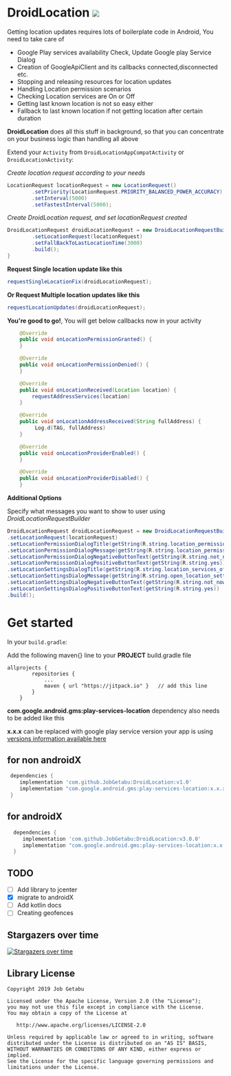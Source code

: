 # DroidLocation  [![](https://jitpack.io/v/JobGetabu/DroidLocation.svg)](https://jitpack.io/#JobGetabu/DroidLocation)

Getting location updates requires lots of boilerplate code in Android, You need to take care of
- Google Play services availability Check, Update Google play Service Dialog
- Creation of GoogleApiClient and its callbacks connected,disconnected etc.
- Stopping and releasing resources for location updates
- Handling Location permission scenarios
- Checking Location services are On or Off
- Getting last known location is not so easy either
- Fallback to last known location if not getting location after certain duration

**DroidLocation** does all this stuff in background, so that you can concentrate on your business logic than handling all above

Extend your `Activity` from `DroidLocationAppCompatActivity` or `DroidLocationActivity`:

*Create location request according to your needs*

```java
LocationRequest locationRequest = new LocationRequest()
        .setPriority(LocationRequest.PRIORITY_BALANCED_POWER_ACCURACY)
        .setInterval(5000)
        .setFastestInterval(5000);
```                        
*Create DroidLocation request, and set locationRequest created*
```java
DroidLocationRequest droidLocationRequest = new DroidLocationRequestBuilder()
        .setLocationRequest(locationRequest)
        .setFallBackToLastLocationTime(3000)
        .build();
}
```
**Request Single location update like this**
```java
requestSingleLocationFix(droidLocationRequest);
```
**Or Request Multiple location updates like this**
```java
requestLocationUpdates(droidLocationRequest);
```

**You're good to go!**, You will get below callbacks now in your activity

```java
    @Override
    public void onLocationPermissionGranted() {
    }

    @Override
    public void onLocationPermissionDenied() {
    }

    @Override
    public void onLocationReceived(Location location) {
        requestAddressServices(location)
    }

    @Override
    public void onLocationAddressReceived(String fullAddress) {
         Log.d(TAG, fullAddress)
    }

    @Override
    public void onLocationProviderEnabled() {
    }

    @Override
    public void onLocationProviderDisabled() {
    }
```

**Additional Options**

Specify what messages you want to show to user using *DroidLocationRequestBuilder*
```java
DroidLocationRequest droidLocationRequest = new DroidLocationRequestBuilder()
.setLocationRequest(locationRequest)
.setLocationPermissionDialogTitle(getString(R.string.location_permission_dialog_title))
.setLocationPermissionDialogMessage(getString(R.string.location_permission_dialog_message))
.setLocationPermissionDialogNegativeButtonText(getString(R.string.not_now))
.setLocationPermissionDialogPositiveButtonText(getString(R.string.yes))
.setLocationSettingsDialogTitle(getString(R.string.location_services_off))
.setLocationSettingsDialogMessage(getString(R.string.open_location_settings))
.setLocationSettingsDialogNegativeButtonText(getString(R.string.not_now))
.setLocationSettingsDialogPositiveButtonText(getString(R.string.yes))
.build();
```




# Get started 

In your `build.gradle`:

Add the following maven{} line to your **PROJECT** build.gradle file

```
allprojects {
		repositories {
			...
			maven { url "https://jitpack.io" }   // add this line
		}
	}
```

**com.google.android.gms:play-services-location** dependency also needs to be added like this

**x.x.x** can be replaced with google play service version your app is using [versions information available here](https://developers.google.com/android/guides/releases) 

## for non androidX
```gradle
 dependencies {
    implementation 'com.github.JobGetabu:DroidLocation:v1.0'
    implementation "com.google.android.gms:play-services-location:x.x.x"
 }
```

 ## for androidX
```gradle
  dependencies {
     implementation 'com.github.JobGetabu:DroidLocation:v3.0.0'
     implementation "com.google.android.gms:play-services-location:x.x.x"
  }
```

## TODO 

- [ ] Add library to jcenter
- [x] migrate to androidX
- [ ] Add kotlin docs
- [ ] Creating geofences

## Stargazers over time

[![Stargazers over time](https://starchart.cc/syntaxltd/DroidLocation.svg)](https://starchart.cc/syntaxltd/DroidLocation)

## Library License

    Copyright 2019 Job Getabu

    Licensed under the Apache License, Version 2.0 (the "License");
    you may not use this file except in compliance with the License.
    You may obtain a copy of the License at

       http://www.apache.org/licenses/LICENSE-2.0

    Unless required by applicable law or agreed to in writing, software
    distributed under the License is distributed on an "AS IS" BASIS,
    WITHOUT WARRANTIES OR CONDITIONS OF ANY KIND, either express or implied.
    See the License for the specific language governing permissions and
    limitations under the License.
